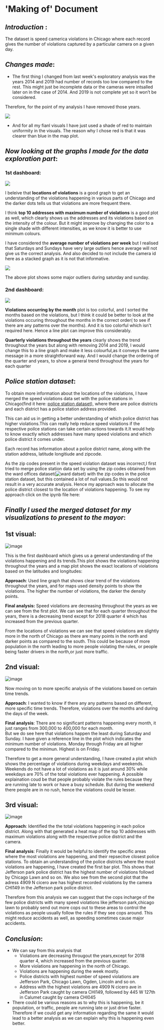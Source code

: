 # 'Making of' Document
## *Introduction* :
The dataset is speed camerica violations in Chicago where each record gives the number of violations captured by a particular camera on a given day.

## *Changes made*:
* The first thing I changed from last week's exploratory analysis was the years 2014 and 2019 had number of records too low compared to the rest. This might just be incomplete data or the cameras were intsalled later on in the case of 2014. And 2019 is not complete yet so it won’t be considered.

Therefore, for the point of my analysis I have removed those years.

![](indproj/Picture4.png)

* And for all my fianl visuals I have just used a shade of red to maintain uniformity in the visuals. The reason why I chose red is that it was clearer than blue in the map plot.

## *Now looking at the graphs I made for the data exploration part*:
### 1st dashboard:

![](indproj/Picture6.png)

I beleive that **locations of violations** is a good graph to get an understanding of the violations happening in various parts of Chicago and the darker dots tells us that violations are more frequent there.

I think **top 10 addresses with maximum number of violations** is a good plot as well, which clearly shows us the addresses and its violations based on the intensity of the colour. But it might improve by changing the color to a single shade with different intensities, as we know it is better to use minimum colours.

I have considered the **average number of violations per week** but I realised that Saturdays and Sundays have very large outliers hence average will not give us the correct analysis. And also decided to not include the camera id here as a stacked graph as it is not that informative. 

![](indproj/Picture5.png)

The above plot shows some major outliers during saturday and sunday.

### 2nd dashboard:
![](indproj/Picture7.png)

**Violations occurring by the month** plot is too colorful, and I sorted the months based on the violations, but I think it could be better to look at the violations occuring throughout the months in the correct order( to see if there are any patterns over the months). And it is too colorful which isn't required here. Hence a line plot can improve this considerably.

**Quarterly violations throughout the years** clearly shows the trend throughout the years but along with removing 2014 and 2019, I would change this to a line graph and make it less colourful,as it conveys the same message in a more straightforward way. And I would change the ordering of the quarter and years, to show a general trend throughout the years for each quarter

## *Police station dataset*:
To obtain more information about the locations of the violations, I have merged the speed violations data set with the police stations in Chicago(find it here: [police station dataset](https://data.cityofchicago.org/Public-Safety/Police-Stations/z8bn-74gv)), where there are police districts and each district has a police station address provided.

This can aid us in getting a better understanding of which police district has higher violations.This can really help reduce speed violations if the respective poilce stations can take certain actions towards it.It would help to know exactly which addresses have many speed violations and which police district it comes under. 

Each record has information about a police district name, along with the station address, latitude longitiude and zipcode.

As the zip codes present in the speed violation dataset was incorrect,I first tried to merge police station data set by  using the zip codes obtained from the ward offices dataset(![ward datset](https://data.cityofchicago.org/Facilities-Geographic-Boundaries/Ward-Offices/htai-wnw4)) with the zip codes in the police station dataset, but this contained a lot of null values.So this would not result in a very accurate analysis. Hence my approach was to allocate the police district closest to the location of violations happening.
To see my approach click on the ipynb file here:

## *Finally I used the merged dataset for my visualizations to present to the mayor*:

## 1st visual:
![image](indproj/Picture1.png)

This is the first dashboard which gives us a general understanding of the violations happening and its trends.This plot shows the violations happening throughout the years and a map plot shows the exact locations of violations based on the latitudes and longitudes:

**Approach**: 
Used line graph that shows clear trend of the violations throughout the years, and for maps used density points to show the violations. The higher the number of violations, the darker the density points.

**Final analysis:**
Speed violations are decreasing throughout the years as we can see from the first plot. We can see that for each quarter throughout the years, there is a decreasing trend except for 2018 quarter 4 which has increased from the previous quarter. 

From the locations of violations we can see that speed violations are slightly more in the north of Chicago as there are many points in the north and darker points as compared to the south. This could be because of more population in the north leading to more people violating the rules, or people being faster drivers in the north,or just more traffic.


## 2nd visual:
![image](indproj/Picture2.png)

Now moving on to more specific analysis of the violations based on certain time trends. 

**Approach**:
I wanted to know if there any any patterns based on different, more specific time trends. Therefore, violations over the months and during the days of the week.

**Final analysis**:
There are no significant patterns happening every month, it just ranges from 300,000 to 400,000 for each month.                                                                       
But we do see here that violations happen the least during Saturday and Sunday. I have given a reference line in the plot which indicates the minimum number of violations. Monday through Friday are all higher compared to the minimun. Highest is on Friday.

Therefore to get a more general understanding, I have created a plot which shows the percentage of violations during weekdays and weekends. Weekends do not have a lot of violations as it is just around 30% while weekdays are 70% of the total violations ever happening. A possible explaination coud be that people probably violate the rules because they are running late to work or have a busy schedule. But during the weekend there people are in no rush, hence the violations could be lesser.

## 3rd visual:
![image](indproj/Picture31.png)

**Approach**: Identified the  the total violations happening in each police district. Along with that generated a heat map of the top 10 addresses with maximum violations along with the respective police district and the camera.

**Final analysis**:
Finally it would be helpful to identify the specific areas where the most violations are happening, and their repsecitve closest police stations. To obtain an understanding of the police districts where the most violations are happening, I have created the first bar plot. This shows that Jefferson park police district has the highest number of violations followd by Chicago Lawn and so on. We also see from the second plot that the adress 4909 N cicero ave has highest recorded violations by the camera CHI149 in the Jefferson park police district.

Therefore from this analysis we can suggest that the cops incharge of the few police districts with many speed violations like jefferson park,chicago lawn to probably send out more cops out to these areas to control the violations as people usually follow the rules if they see cops around. This might reduce accidents as well, as speeding sometimes cause major accidents. 

## *Conclusion*:

* We can say from this analysis that
  - Violations are decreasing througout the years,except for 2018 quarter 4, which increased from the previous quarter.
  - More violations are happening in the north of Chicago. 
  - Violations are happening during the week mostly.
  - Police districts with highest number of speed violations are Jefferson Park, Chicago Lawn, Ogden, Lincoln and so on.
  - Address with the highest violations are 4909 N cicero ave in Jefferson Park caught by camera CHI149, followed by 445 W 127th in Calumet caught by camera CHI045
* There could be various reasons as to why this is happening, be it population, or traffic, people are running late or just drive faster. Therefore if we could get any information regarding the same it would lead to a better analysis as we can explain why this is happening even better. 











